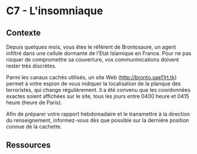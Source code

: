 # C7 - L'insomniaque

## Contexte

Depuis quelques mois, vous êtes le référent de Brontosaure, un agent infiltré dans une cellule dormante de l'Etat Islamique en France. Pour ne pas risquer de compromettre sa couverture, vos communinications doivent rester très discrètes. 

Parmi les canaux cachés utilisés, un site Web (http://bronto.sae11rt.tk) permet à votre espion de vous indiquer la localisation de la planque des terroristes, qui change régulièrement. Il a été convenu que les coordonnées exactes soient affichées sur le site, tous les jours entre 0400 heure et 0415 heure (heure de Paris). 

Afin de préparer votre rapport hebdomadaire et le transmettre à la direction du renseignement, informez-vous dès que possible sur la dernière position connue de la cachette. 

## Ressources
